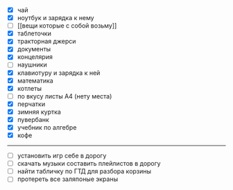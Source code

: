 - [x] чай
- [x] ноутбук и зарядка к нему
- [ ] [[вещи которые с собой возьму]]
- [x] таблеточки
- [x] тракторная джерси
- [x] документы
- [x] концелярия
- [ ] наушники
- [x] клавиотуру и зарядка к ней
- [x] математика
- [x] котлеты
- [ ] по вкусу листы А4 (нету места)
- [x] перчатки
- [x] зимняя куртка
- [x] пувербанк
- [x] учебник по алгебре
- [x] кофе
---
- [ ] установить игр себе в дорогу
- [ ] скачать музыки составить плейлистов в дорогу
- [ ] найти табличку по ГТД для разбора корзины
- [ ] протереть все заляпоные экраны
